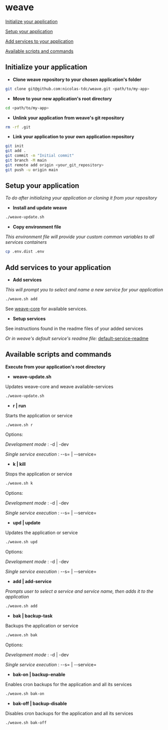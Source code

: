 # weave

[Initialize your application](#initialize-your-application)

[Setup your application](#setup-your-application)

[Add services to your application](#add-services-to-your-application)

[Available scripts and commands](#available-scripts-and-commands)

## Initialize your application

- **Clone weave repository to your chosen application's folder**
```bash
git clone git@github.com:nicolas-tdc/weave.git <path/to/my-app>
```

- **Move to your new application's root directory**
```bash
cd <path/to/my-app>
```

- **Unlink your application from weave's git repository**
```bash
rm -rf .git
```

- **Link your application to your own application repository**
```bash
git init
git add .
git commit -m "Initial commit"
git branch -M main
git remote add origin <your_git_repository>
git push -u origin main
```

## Setup your application   
*To do after initializing your application or cloning it from your repository*

- **Install and update weave**
```bash
./weave-update.sh
```

- **Copy environment file**

*This environment file will provide your custom common variables to all services containers*
```bash
cp .env.dist .env
```

## Add services to your application

- **Add services**

*This will prompt you to select and name a new service for your application*
```bash
./weave.sh add
```
See [weave-core](https://github.com/nicolas-tdc/weave-core) for available services.

- **Setup services**

See instructions found in the readme files of your added services

*Or in weave's default service's readme file:*
[default-service-readme](https://github.com/nicolas-tdc/weave-core/blob/main/default-service/README.md)

## Available scripts and commands
**Execute from your application's root directory**

- **weave-update.sh**

Updates weave-core and weave available-services
```bash
./weave-update.sh
```

- **r | run**

Starts the application or service
```bash
./weave.sh r
```
Options:

*Development mode* : -d | -dev

*Single service execution* : --s=<service-name> | --service=<service-name>

- **k | kill**

Stops the application or service
```bash
./weave.sh k
```
Options:

*Development mode* : -d | -dev

*Single service execution* : --s=<service-name> | --service=<service-name>

- **upd | update**

Updates the application or service
```bash
./weave.sh upd
```
Options:

*Development mode* : -d | -dev

*Single service execution* : --s=<service-name> | --service=<service-name>

- **add | add-service**

*Prompts user to select a service and service name, then adds it to the application*
```bash
./weave.sh add
```

- **bak | backup-task**

Backups the application or service
```bash
./weave.sh bak
```
Options:

*Development mode* : -d | -dev

*Single service execution* : --s=<service-name> | --service=<service-name>

- **bak-on | backup-enable**

Enables cron backups for the application and all its services
```bash
./weave.sh bak-on
```

- **bak-off | backup-disable**

Disables cron backups for the application and all its services
```bash
./weave.sh bak-off
```
